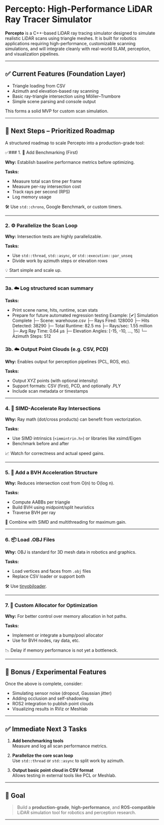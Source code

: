 # Percepto: High-Performance LiDAR Ray Tracer Simulator

**Percepto** is a C++-based LiDAR ray tracing simulator designed to simulate realistic LiDAR scans using triangle meshes. It is built for robotics applications requiring high-performance, customizable scanning simulations, and will integrate cleanly with real-world SLAM, perception, and visualization pipelines.

---

## ✅ Current Features (Foundation Layer)

- Triangle loading from CSV
- Azimuth and elevation-based ray scanning
- Basic ray-triangle intersection using Möller–Trumbore
- Simple scene parsing and console output

This forms a solid MVP for custom scan simulation.

---

## 🔁 Next Steps – Prioritized Roadmap

A structured roadmap to scale Percepto into a production-grade tool:

✅### 1. 🔹 Add Benchmarking (First)

**Why:** Establish baseline performance metrics before optimizing.

**Tasks:**
- Measure total scan time per frame
- Measure per-ray intersection cost
- Track rays per second (RPS)
- Log memory usage

🛠 Use `std::chrono`, Google Benchmark, or custom timers.

---

### 2. ⚙️ Parallelize the Scan Loop

**Why:** Intersection tests are highly parallelizable.

**Tasks:**
- Use `std::thread`, `std::async`, or `std::execution::par_unseq`
- Divide work by azimuth steps or elevation rows

💡 Start simple and scale up.

---
### 3a. ☁️ Log structured scan summary
**Tasks:**
- Print scene name, hits, runtime, scan stats
- Prepare for future automated regression testing
Example:
[✔] Simulation Complete
  ├─ Scene:            warehouse.csv
  ├─ Rays Fired:       128000
  ├─ Hits Detected:    38290
  ├─ Total Runtime:    82.5 ms
  ├─ Rays/sec:         1.55 million
  ├─ Avg Ray Time:     0.64 µs
  ├─ Elevation Angles: [-15, -10, ..., 15]
  └─ Azimuth Steps:    512


### 3b. ☁️ Output Point Clouds (e.g. CSV, PCD)

**Why:** Enables output for perception pipelines (PCL, ROS, etc).

**Tasks:**
- Output XYZ points (with optional intensity)
- Support formats: CSV (first), PCD, and optionally .PLY
- Include scan metadata or timestamps

---

### 4. 🧠 SIMD-Accelerate Ray Intersections

**Why:** Ray math (dot/cross products) can benefit from vectorization.

**Tasks:**
- Use SIMD intrinsics (`<immintrin.h>`) or libraries like xsimd/Eigen
- Benchmark before and after

📈 Watch for correctness and actual speed gains.

---

### 5. 🌲 Add a BVH Acceleration Structure

**Why:** Reduces intersection cost from O(n) to O(log n).

**Tasks:**
- Compute AABBs per triangle
- Build BVH using midpoint/split heuristics
- Traverse BVH per ray

📌 Combine with SIMD and multithreading for maximum gain.

---

### 6. 📦 Load .OBJ Files

**Why:** OBJ is standard for 3D mesh data in robotics and graphics.

**Tasks:**
- Load vertices and faces from `.obj` files
- Replace CSV loader or support both

🛠 Use [tinyobjloader](https://github.com/syoyo/tinyobjloader).

---

### 7. 🚀 Custom Allocator for Optimization

**Why:** For better control over memory allocation in hot paths.

**Tasks:**
- Implement or integrate a bump/pool allocator
- Use for BVH nodes, ray data, etc.

📉 Delay if memory performance is not yet a bottleneck.

---

## 🧪 Bonus / Experimental Features

Once the above is complete, consider:

- Simulating sensor noise (dropout, Gaussian jitter)
- Adding occlusion and self-shadowing
- ROS2 integration to publish point clouds
- Visualizing results in RViz or Meshlab

---

## ✅ Immediate Next 3 Tasks

1. **Add benchmarking tools**  
   Measure and log all scan performance metrics.

2. **Parallelize the core scan loop**  
   Use `std::thread` or `std::async` to split work by azimuth.

3. **Output basic point cloud in CSV format**  
   Allows testing in external tools like PCL or Meshlab.

---

## 📌 Goal

> Build a **production-grade**, **high-performance**, and **ROS-compatible** LiDAR simulation tool for robotics and perception research.

---
